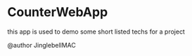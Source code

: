 # CounterWebApp
this app is used to demo some short listed techs for a project

@author JinglebellMAC
